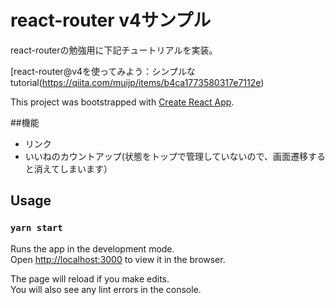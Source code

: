 # react-router v4サンプル

react-routerの勉強用に下記チュートリアルを実装。

[react-router@v4を使ってみよう：シンプルなtutorial(https://qiita.com/muijp/items/b4ca1773580317e7112e)

This project was bootstrapped with [Create React App](https://github.com/facebook/create-react-app).

##機能
- リンク
- いいねのカウントアップ(状態をトップで管理していないので、画面遷移すると消えてしまいます）

## Usage

### `yarn start`

Runs the app in the development mode.\
Open [http://localhost:3000](http://localhost:3000) to view it in the browser.

The page will reload if you make edits.\
You will also see any lint errors in the console.

